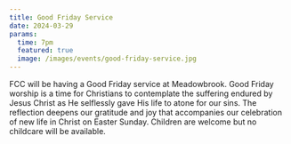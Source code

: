 ```yaml
---
title: Good Friday Service
date: 2024-03-29
params:
  time: 7pm
  featured: true
  image: /images/events/good-friday-service.jpg
---
```


FCC will be having a Good Friday service at Meadowbrook. Good Friday worship is a time for Christians to contemplate the suffering endured by Jesus Christ as He selflessly gave His life to atone for our sins. The reflection deepens our gratitude and joy that accompanies our celebration of new life in Christ on Easter Sunday. Children are welcome but no childcare will be available.
